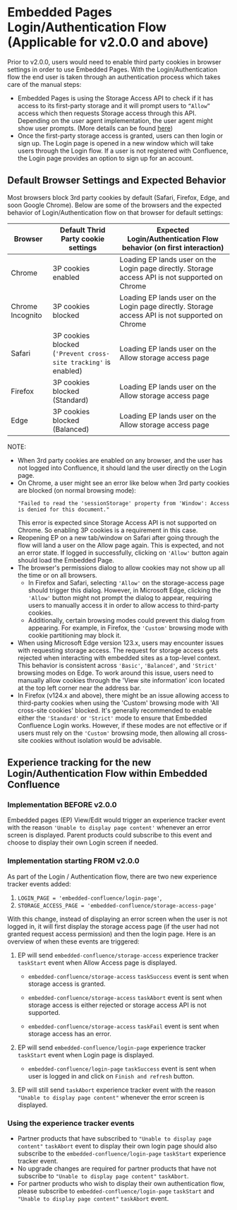# Embedded Pages Login/Authentication Flow (Applicable for v2.0.0 and above)

Prior to v2.0.0, users would need to enable third party cookies in browser settings in order to use
Embedded Pages. With the Login/Authentication flow the end user is taken through an authentication
process which takes care of the manual steps:

- Embedded Pages is using the Storage Access API to check if it has access to its first-party
  storage and it will prompt users to `“Allow”` access which then requests Storage access through
  this API. Depending on the user agent implementation, the user agent might show user prompts.
  (More details can be found
  [here](https://developer.mozilla.org/en-US/docs/Web/API/Storage_Access_API))
- Once the first-party storage access is granted, users can then login or sign up. The Login page is
  opened in a new window which will take users through the Login flow. If a user is not registered
  with Confluence, the Login page provides an option to sign up for an account.

## Default Browser Settings and Expected Behavior

Most browsers block 3rd party cookies by default (Safari, Firefox, Edge, and soon Google Chrome).
Below are some of the browsers and the expected behavior of Login/Authentication flow on that
browser for default settings:

| Browser          | Default Thrid Party cookie settings                             | Expected Login/Authentication Flow behavior (on first interaction)                              |
| ---------------- | --------------------------------------------------------------- | ----------------------------------------------------------------------------------------------- |
| Chrome           | 3P cookies enabled                                              | Loading EP lands user on the Login page directly. Storage access API is not supported on Chrome |
| Chrome Incognito | 3P cookies blocked                                              | Loading EP lands user on the Login page directly. Storage access API is not supported on Chrome |
| Safari           | 3P cookies blocked (`'Prevent cross-site tracking'` is enabled) | Loading EP lands user on the Allow storage access page                                          |
| Firefox          | 3P cookies blocked (Standard)                                   | Loading EP lands user on the Allow storage access page                                          |
| Edge             | 3P cookies blocked (Balanced)                                   | Loading EP lands user on the Allow storage access page                                          |

NOTE:

- When 3rd party cookies are enabled on any browser, and the user has not logged into Confluence, it
  should land the user directly on the Login page.
- On Chrome, a user might see an error like below when 3rd party cookies are blocked (on normal
  browsing mode):
  ```
  "Failed to read the 'sessionStorage' property from 'Window': Access is denied for this document."
  ```
  This error is expected since Storage Access API is not supported on Chrome. So enabling 3P cookies
  is a requirement in this case.
- Reopening EP on a new tab/window on Safari after going through the flow will land a user on the
  Allow page again. This is expected, and not an error state. If logged in successfully, clicking on
  `'Allow'` button again should load the Embedded Page.
- The browser's permissions dialog to allow cookies may not show up all the time or on all browsers.
  - In Firefox and Safari, selecting `'Allow'` on the storage-access page should trigger this
    dialog. However, in Microsoft Edge, clicking the `'Allow'` button might not prompt the dialog to
    appear, requiring users to manually access it in order to allow access to third-party cookies.
  - Additionally, certain browsing modes could prevent this dialog from appearing. For example, in
    Firefox, the `'Custom'` browsing mode with cookie partitioning may block it.
- When using Microsoft Edge version 123.x, users may encounter issues with requesting storage
  access. The request for storage access gets rejected when interacting with embedded sites as a
  top-level context. This behavior is consistent across `'Basic'`, `'Balanced'`, and `'Strict'`
  browsing modes on Edge. To work around this issue, users need to manually allow cookies through
  the 'View site information' icon located at the top left corner near the address bar.
- In Firefox (v124.x and above), there might be an issue allowing access to third-party cookies when
  using the 'Custom' browsing mode with 'All cross-site cookies' blocked. It's generally recommended
  to enable either the `'Standard'` or `'Strict'` mode to ensure that Embedded Confluence Login
  works. However, if these modes are not effective or if users must rely on the `'Custom'` browsing
  mode, then allowing all cross-site cookies without isolation would be advisable.

## Experience tracking for the new Login/Authentication Flow within Embedded Confluence

### Implementation BEFORE v2.0.0

Embedded pages (EP) View/Edit would trigger an experience tracker event with the reason
`'Unable to display page content'` whenever an error screen is displayed. Parent products could
subscribe to this event and choose to display their own Login screen if needed.

### Implementation starting FROM v2.0.0

As part of the Login / Authentication flow, there are two new experience tracker events added:

1. `LOGIN_PAGE = 'embedded-confluence/login-page'`,
2. `STORAGE_ACCESS_PAGE = 'embedded-confluence/storage-access-page'`

With this change, instead of displaying an error screen when the user is not logged in, it will
first display the storage access page (if the user had not granted request access permission) and
then the login page. Here is an overview of when these events are triggered:

1. EP will send `embedded-confluence/storage-access` experience tracker `taskStart` event when Allow
   Access page is displayed.
   - `embedded-confluence/storage-access` `taskSuccess` event is sent when storage access is
     granted.

   - `embedded-confluence/storage-access` `taskAbort` event is sent when storage access is either
     rejected or storage access API is not supported.

   - `embedded-confluence/storage-access` `taskFail` event is sent when storage access has an error.

2. EP will send `embedded-confluence/login-page` experience tracker `taskStart` event when Login
   page is displayed.
   - `embedded-confluence/login-page` `taskSuccess` event is sent when user is logged in and click
     on `Finish and refresh` button.

3. EP will still send `taskAbort` experience tracker event with the reason
   `"Unable to display page content"` whenever the error screen is displayed.

### Using the experience tracker events

- Partner products that have subscribed to `"Unable to display page content"` `taskAbort` event to
  display their own login page should also subscribe to the `embedded-confluence/login-page`
  `taskStart` experience tracker event.
- No upgrade changes are required for partner products that have not subscribe to
  `"Unable to display page content"` `taskAbort`.
- For partner products who wish to display their own authentication flow, please subscribe to
  `embedded-confluence/login-page` `taskStart` and `"Unable to display page content"` `taskAbort`
  event.
